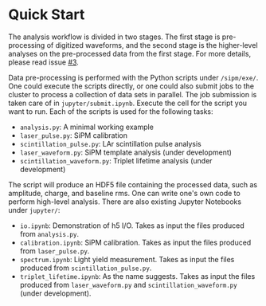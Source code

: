 # Quick Start

The analysis workflow is divided in two stages. The first stage is pre-processing of digitized waveforms, and the second stage is the higher-level analyses on the pre-processed data from the first stage. For more details, please read issue [#3](https://github.com/darkside-princeton/sipm-analysis/issues/3).

Data pre-processing is performed with the Python scripts under ``/sipm/exe/``. One could execute the scripts directly, or one could also submit jobs to the cluster to process a collection of data sets in parallel. The job submission is taken care of in ``jupyter/submit.ipynb``. Execute the cell for the script you want to run. Each of the scripts is used for the following tasks:
- ``analysis.py``: A minimal working example
- ``laser_pulse.py``: SiPM calibration
- ``scintillation_pulse.py``: LAr scintillation pulse analysis
- ``laser_waveform.py``: SiPM template analysis (under development)
- ``scintillation_waveform.py``: Triplet lifetime analysis (under development)

The script will produce an HDF5 file containing the processed data, such as amplitude, charge, and baseline rms. One can write one's own code to perform high-level analysis. There are also existing Jupyter Notebooks under ``jupyter/``:
- ``io.ipynb``: Demonstration of h5 I/O. Takes as input the files produced from ``analysis.py``.
- ``calibration.ipynb``: SiPM calibration. Takes as input the files produced from ``laser_pulse.py``.
- ``spectrum.ipynb``: Light yield measurement. Takes as input the files produced from ``scintillation_pulse.py``.
- ``triplet_lifetime.ipynb``: As the name suggests. Takes as input the files produced from ``laser_waveform.py`` and ``scintillation_waveform.py`` (under development).
